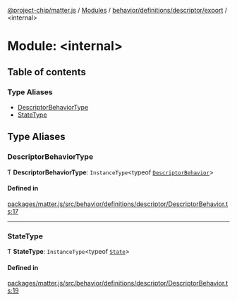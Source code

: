 [@project-chip/matter.js](../README.md) / [Modules](../modules.md) / [behavior/definitions/descriptor/export](behavior_definitions_descriptor_export.md) / \<internal\>

# Module: \<internal\>

## Table of contents

### Type Aliases

- [DescriptorBehaviorType](behavior_definitions_descriptor_export._internal_.md#descriptorbehaviortype)
- [StateType](behavior_definitions_descriptor_export._internal_.md#statetype)

## Type Aliases

### DescriptorBehaviorType

Ƭ **DescriptorBehaviorType**: `InstanceType`\<typeof [`DescriptorBehavior`](behavior_definitions_descriptor_export.md#descriptorbehavior)\>

#### Defined in

[packages/matter.js/src/behavior/definitions/descriptor/DescriptorBehavior.ts:17](https://github.com/project-chip/matter.js/blob/0c058ae17fdba4c0b89b8b13c309011d51782299/packages/matter.js/src/behavior/definitions/descriptor/DescriptorBehavior.ts#L17)

___

### StateType

Ƭ **StateType**: `InstanceType`\<typeof [`State`](../classes/behavior_definitions_descriptor_export.DescriptorServer-1.md#state-1)\>

#### Defined in

[packages/matter.js/src/behavior/definitions/descriptor/DescriptorBehavior.ts:19](https://github.com/project-chip/matter.js/blob/0c058ae17fdba4c0b89b8b13c309011d51782299/packages/matter.js/src/behavior/definitions/descriptor/DescriptorBehavior.ts#L19)
